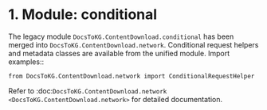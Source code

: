 # 1. Module: conditional

The legacy module ``DocsToKG.ContentDownload.conditional`` has been merged into
``DocsToKG.ContentDownload.network``. Conditional request helpers and metadata
classes are available from the unified module. Import examples::

    from DocsToKG.ContentDownload.network import ConditionalRequestHelper

Refer to :doc:`DocsToKG.ContentDownload.network <DocsToKG.ContentDownload.network>`
for detailed documentation.
